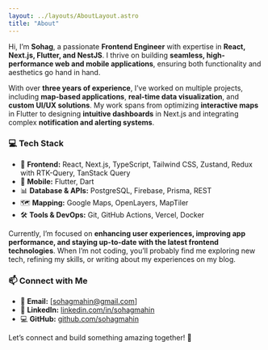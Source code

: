 ```yaml
---
layout: ../layouts/AboutLayout.astro
title: "About"
---
```


Hi, I’m **Sohag**, a passionate **Frontend Engineer** with expertise in **React, Next.js, Flutter, and NestJS**. I thrive on building **seamless, high-performance web and mobile applications**, ensuring both functionality and aesthetics go hand in hand.

With over **three years of experience**, I’ve worked on multiple projects, including **map-based applications**, **real-time data visualization**, and **custom UI/UX solutions**. My work spans from optimizing **interactive maps** in Flutter to designing **intuitive dashboards** in Next.js and integrating complex **notification and alerting systems**.

### 💻 Tech Stack

- 🚀 **Frontend:** React, Next.js, TypeScript, Tailwind CSS, Zustand, Redux with RTK-Query, TanStack Query
- 📱 **Mobile:** Flutter, Dart
- 📊 **Database & APIs:** PostgreSQL, Firebase, Prisma, REST
- 🗺 **Mapping:** Google Maps, OpenLayers, MapTiler
- 🛠 **Tools & DevOps:** Git, GitHub Actions, Vercel, Docker

Currently, I’m focused on **enhancing user experiences, improving app performance, and staying up-to-date with the latest frontend technologies**. When I’m not coding, you’ll probably find me exploring new tech, refining my skills, or writing about my experiences on my blog.

### 📫 Connect with Me

- 📩 **Email:** [sohagmahin@gmail.com]
- 🔗 **LinkedIn:** [linkedin.com/in/sohagmahin](https://linkedin.com/in/sohagmahin)
- 💻 **GitHub:** [github.com/sohagmahin](https://github.com/sohagmahin)

Let’s connect and build something amazing together! 🚀

